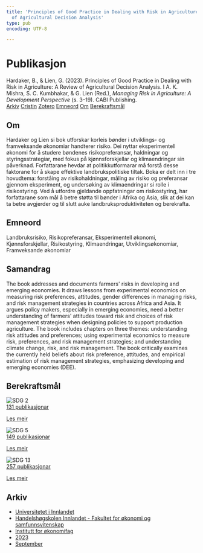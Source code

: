 ```yaml
---
title: 'Principles of Good Practice in Dealing with Risk in Agriculture: A Review
  of Agricultural Decision Analysis'
type: pub
encoding: UTF-8

---
```

<h1>Publikasjon</h1>
<article id="csl-bib-container-V5YIGP4F" class="csl-bib-container">
  <div class="csl-bib-body"> <div class="csl-entry">Hardaker, B., &#38; Lien, G. (2023). Principles of Good Practice in Dealing with Risk in Agriculture: A Review of Agricultural Decision Analysis. I A. K. Mishra, S. C. Kumbhakar, &#38; G. Lien (Red.), <i>Managing Risk in Agriculture: A Development Perspective</i> (s. 3–19). CABI Publishing.</div> </div>
  <div class="csl-bib-buttons">
    <a href="#taxonomy-article-V5YIGP4F" alt="archive" class="csl-bib-button">Arkiv</a>
    <a href="https://app.cristin.no/results/show.jsf?id=2174933" alt="Cristin" class="csl-bib-button">Cristin</a>
    <a href="http://zotero.org/groups/5881554/items/V5YIGP4F" alt="Zotero" class="csl-bib-button">Zotero</a>
    <a href="#keywords-article-V5YIGP4F" alt="keywords" class="csl-bib-button">Emneord</a>
    <a href="#about-article-V5YIGP4F" alt="about_pub" class="csl-bib-button">Om</a>
    <a href="#sdg-article-V5YIGP4F" alt="sdg" class="csl-bib-button">Berekraftsmål</a>
  </div>
  <div id="csl-bib-meta-container-V5YIGP4F"></div>
</article>
<div id="csl-bib-meta-V5YIGP4F" class="csl-bib-meta">
  <article id="about-article-V5YIGP4F" class="about_pub-article">
    <h1>Om</h1>
    Hardaker og Lien si bok utforskar korleis bønder i utviklings- og framveksande økonomiar handterer risiko. Dei nyttar eksperimentell økonomi for å studere bøndenes risikopreferansar, haldningar og styringsstrategiar, med fokus på kjønnsforskjellar og klimaendringar sin påverknad. Forfattarane hevdar at politikkutformarar må forstå desse faktorane for å skape effektive landbrukspolitiske tiltak. Boka er delt inn i tre hovudtema: forståing av risikohaldningar, måling av risiko og preferansar gjennom eksperiment, og undersøking av klimaendringar si rolle i risikostyring. Ved å utfordre gjeldande oppfatningar om risikostyring, har forfattarane som mål å betre støtta til bønder i Afrika og Asia, slik at dei kan ta betre avgjerder og til slutt auke landbruksproduktiviteten og berekrafta.
  </article>
  <article id="keywords-article-V5YIGP4F" class="keywords-article">
    <h1>Emneord</h1>
    Landbruksrisiko, Risikopreferansar, Eksperimentell økonomi, Kjønnsforskjellar, Risikostyring, Klimaendringar, Utviklingsøkonomiar, Framveksande økonomiar
  </article>
  <article id="abstract-article-V5YIGP4F" class="abstract-article">
    <h1>Samandrag</h1>
    The book addresses and documents farmers' risks in developing and emerging economies. It draws lessons from experimental economics on measuring risk preferences, attitudes, gender differences in managing risks, and risk management strategies in countries across Africa and Asia. It argues policy makers, especially in emerging economies, need a better understanding of farmers' attitudes toward risk and choices of risk management strategies when designing policies to support production agriculture. The book includes chapters on three themes: understanding risk attitudes and preferences; using experimental economics to measure risk, preferences, and risk management strategies; and understanding climate change, risk, and risk management. The book critically examines the currently held beliefs about risk preference, attitudes, and empirical estimation of risk management strategies, emphasizing developing and emerging economies (DEE).
  </article>
  <article id="sdg-article-V5YIGP4F" class="sdg-article">
    <h1>Berekraftsmål</h1>
    <div class="sdg-container"><div id="sdg2" class="sdg">
        <img src="{{< params subfolder >}}images/sdg/sdg02_nn.png" class="image" alt="SDG 2">
        <div class="sdg-overlay">
          <a href="{{< params subfolder >}}nn/archive/?sdg=2#archive" class="sdg-publication-count"><span>131</span> publikasjonar</a>
          <p><a href="https://fn.no/om-fn/fns-baerekraftsmaal/utrydde-sult?lang=nno-NO" class="sdg-read-more">Les meir</a></p>
        </div>
      </div> <div id="sdg5" class="sdg">
        <img src="{{< params subfolder >}}images/sdg/sdg05_nn.png" class="image" alt="SDG 5">
        <div class="sdg-overlay">
          <a href="{{< params subfolder >}}nn/archive/?sdg=5#archive" class="sdg-publication-count"><span>149</span> publikasjonar</a>
          <p><a href="https://fn.no/om-fn/fns-baerekraftsmaal/likestilling-mellom-kjoennene?lang=nno-NO" class="sdg-read-more">Les meir</a></p>
        </div>
      </div> <div id="sdg13" class="sdg">
        <img src="{{< params subfolder >}}images/sdg/sdg13_nn.png" class="image" alt="SDG 13">
        <div class="sdg-overlay">
          <a href="{{< params subfolder >}}nn/archive/?sdg=13#archive" class="sdg-publication-count"><span>257</span> publikasjonar</a>
          <p><a href="https://fn.no/om-fn/fns-baerekraftsmaal/stoppe-klimaendringene?lang=nno-NO" class="sdg-read-more">Les meir</a></p>
        </div>
      </div></div>
  </article>
  <article id="taxonomy-article-V5YIGP4F" class="taxonomy-article">
    <h1>Arkiv</h1>
    <ul>
      <li><a href="{{< params subfolder >}}nn/archive/?key=3DCRN523">Universitetet i Innlandet</a></li>
      <li><a href="{{< params subfolder >}}nn/archive/?key=DU8Q9LN9">Handelshøgskolen Innlandet - Fakultet for økonomi og samfunnsvitenskap</a></li>
      <li><a href="{{< params subfolder >}}nn/archive/?key=3IQA89I8">Institutt for økonomifag</a></li>
      <li><a href="{{< params subfolder >}}nn/archive/?key=RD9NIUZB">2023</a></li>
      <li><a href="{{< params subfolder >}}nn/archive/?key=NG3HTDZT">September</a></li>
    </ul>
  </article>
</div>
